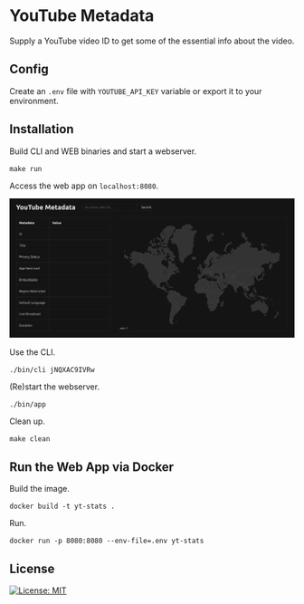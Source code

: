 # YouTube Metadata

Supply a YouTube video ID to get some of the essential info about the video.


## Config

Create an `.env` file with `YOUTUBE_API_KEY` variable or export it to your environment.

## Installation

Build CLI and WEB binaries and start a webserver.
```
make run
```
Access the web app on `localhost:8080`.


![YouTube Metadata Web App](./screenshot.png "YouTube Metadata Web App")


Use the CLI.
```
./bin/cli jNQXAC9IVRw
```

(Re)start the webserver.
```
./bin/app
```

Clean up.
```
make clean
```

## Run the Web App via Docker

Build the image.
```
docker build -t yt-stats .
```

Run.
```
docker run -p 8080:8080 --env-file=.env yt-stats
```

## License

[![License: MIT](https://img.shields.io/github/license/vlatan/youtube-stats?label=License)](/LICENSE "License: MIT")